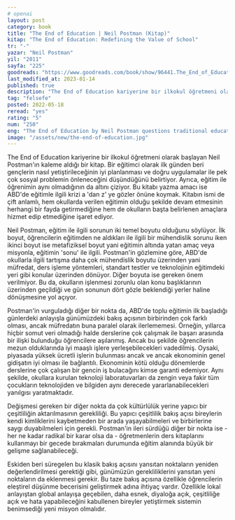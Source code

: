 ```yaml
---
# openai
layout: post
category: book
title: "The End of Education | Neil Postman (Kitap)"
kitap: "The End of Education: Redefining the Value of School"
tr: "-"
yazar: "Neil Postman"
yil: "2011"
sayfa: "225"
goodreads: "https://www.goodreads.com/book/show/96441.The_End_of_Education?from_search=true&from_srp=true&qid=mKrRYpHQ09&rank=1"
last_modified_at: 2023-01-14
published: true
description: "The End of Education kariyerine bir ilkokul öğretmeni olarak başlayan Neil Postman'ın kaleme aldığı bir kitap. Postman'ın bu kitabı yazma amacı ise ABD'de eğitimle ilgili krizi a 'dan z 'ye gözler önüne koymak. Kitabın ismi de çift anlamlı, hem okullarda verilen eğitimin olduğu şekilde devam etmesinin herhangi bir fayda getirmediğine hem de okulların başta belirlenen amaçlara hizmet edip etmediğine işaret ediyor."
tag: "felsefe"
posted: 2022-05-18
reread: "yes"
rating: "5"
num: "250"
eng: "The End of Education by Neil Postman questions traditional education and advocates for a redefinition of its value, emphasizing critical thinking and a broader understanding of the world. Postman challenges standardized testing and urges a reconsideration of education's goals and purpose to better equip students for the future."
image: "/assets/new/the-end-of-education.jpg"
---
```


The End of Education kariyerine bir ilkokul öğretmeni olarak başlayan Neil Postman'ın kaleme aldığı bir kitap. Bir eğitimci olarak ilk günden beri gençlerin nasıl yetiştirileceğinin iyi planlanması ve doğru uygulamalar ile pek çok sosyal problemin önleneceğini düşündüğünü belirtiyor. Ayrıca, eğitim ile öğrenimin aynı olmadığının da altını çiziyor. Bu kitabı yazma amacı ise ABD'de eğitimle ilgili krizi a 'dan z' ye gözler önüne koymak. Kitabın ismi de çift anlamlı, hem okullarda verilen eğitimin olduğu şekilde devam etmesinin herhangi bir fayda getirmediğine hem de okulların başta belirlenen amaçlara hizmet edip etmediğine işaret ediyor.

Neil Postman, eğitim ile ilgili sorunun iki temel boyutu olduğunu söylüyor. İlk boyut, öğrencilerin eğitimden ne aldıkları ile ilgili bir mühendislik sorunu iken ikinci boyut ise metafiziksel boyut yani eğitimin altında yatan amaç veya misyonla, eğitimin 'sonu' ile ilgili. Postman'in gözlemine göre, ABD'de okullarla ilgili tartışma daha çok mühendislik boyutu üzerinden yani müfredat, ders işleme yöntemleri, standart testler ve teknolojinin eğitimdeki yeri gibi konular üzerinden dönüyor. Diğer boyuta ise gereken önem verilmiyor. Bu da, okulların işlenmesi zorunlu olan konu başlıklarının üzerinden geçildiği ve gün sonunun dört gözle beklendiği yerler haline dönüşmesine yol açıyor.

Postman'in vurguladığı diğer bir nokta da, ABD'de toplu eğitimin ilk başladığı günlerdeki anlayışla günümüzdeki bakış açısının birbirinden çok farklı olması, ancak müfredatın buna paralel olarak ilerlememesi. Örneğin, yıllarca hiçbir somut veri olmadığı halde derslerine çok çalışmak ile başarı arasında bir ilişki bulunduğu öğrencilere aşılanmış. Ancak bu şekilde öğrencilerin mezun olduklarında iyi maaşlı işlere yerleşebilecekleri vadedilmiş. Oysaki, piyasada yüksek ücretli işlerin bulunması ancak ve ancak ekonominin genel gidişatın iyi olması ile bağlantılı. Ekonominin kötü olduğu dönemlerde derslerine çok çalışan bir gencin iş bulacağını kimse garanti edemiyor. Aynı şekilde, okullara kurulan teknoloji laboratuvarları da zengin veya fakir tüm çocukların teknolojiden ve bilgiden aynı derecede yararlanabilecekleri yanılgısı yaratmaktadır.

Değişmesi gereken bir diğer nokta da çok kültürlülük yerine yapıcı bir çeşitliliğin aktarılmasının gerekliliği. Bu yapıcı çeşitlilik bakış açısı bireylerin kendi kimliklerini kaybetmeden bir arada yaşayabilmeleri ve birbirlerine saygı duyabilmeleri için gerekli. Postman'in ileri sürdüğü diğer bir nokta ise - her ne kadar radikal bir karar olsa da - öğretmenlerin ders kitaplarını kullanmayı bir gecede bırakmaları durumunda eğitim alanında büyük bir gelişme sağlanabileceği.

Eskiden beri süregelen bu klasik bakış açısını yansıtan noktaların yeniden değerlendirilmesi gerektiği gibi, günümüzün gerekliliklerini yansıtan yeni noktaların da eklenmesi gerekir. Bu taze bakış açısına özellikle öğrencilerin eleştirel düşünme becerisini geliştirmek adına ihtiyaç vardır. Özellikle lokal anlayıştan global anlayışa geçebilen, daha esnek, diyaloğa açık, çeşitliliğe açık ve hata yapabileceğini kabullenen bireyler yetiştirmek sistemin benimsediği yeni misyon olmalıdır.
